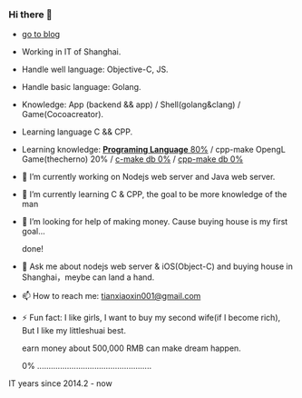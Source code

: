 ### Hi there 👋

- [go to blog](https://shaohung001.github.io)
- Working in IT of Shanghai.
- Handle well language: Objective-C, JS.
- Handle basic language: Golang.
- Knowledge: App (backend && app) / Shell(golang&clang) / Game(Cocoacreator).
- Learning language C && CPP.
- Learning knowledge: [**Programing Language** 80%](http://www.buildyourownlisp.com/) / cpp-make OpengL Game(thecherno) 20% / [c-make db 0%](https://cstack.github.io/db_tutorial/) / [cpp-make db 0%](http://codecapsule.com/2012/11/07/ikvs-implementing-a-key-value-store-table-of-contents/)

- 🔭 I’m currently working on Nodejs web server and Java web server.

- 🌱 I’m currently learning C & CPP, the goal to be more knowledge of the man

- 🤔 I’m looking for help of making money. Cause buying house is my first goal...
    
    done!

- 💬 Ask me about nodejs web server & iOS(Object-C) and buying house in Shanghai，meybe can land a hand.

- 📫 How to reach me: tianxiaoxin001@gmail.com

- ⚡ Fun fact: I like girls, I want to buy my second wife(if I become rich), But I like my littleshuai best.

  earn money about 500,000 RMB can make dream happen.
  
  0% ..................................................

IT years since 2014.2 - now
